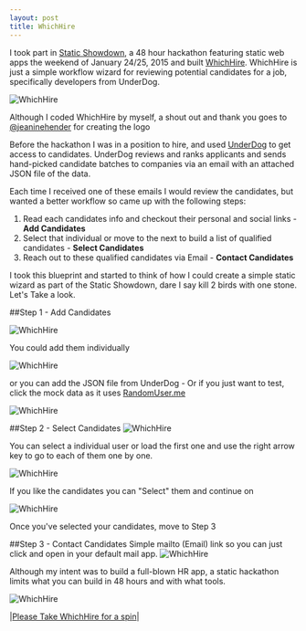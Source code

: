 ```yaml
---
layout: post
title: WhichHire
---
```


I took part in [Static Showdown](http://www.staticshowdown.com/), a 48 hour hackathon featuring static web apps the weekend of January 24/25, 2015 and built [WhichHire](http://www.whichhire.com). WhichHire is just a simple workflow wizard for reviewing potential candidates for a job, specifically developers from UnderDog.

![WhichHire](/img/whichhire-logo.png "WhichHire - Filtering UnderDog Candidates")

Although I coded WhichHire by myself, a shout out and thank you goes to [@jeaninehender](https://twitter.com/jeaninehender) for creating the logo

Before the hackathon I was in a position to hire, and used [UnderDog](https://underdog.io/) to get access to candidates. UnderDog reviews and ranks applicants and sends hand-picked candidate batches to companies via an email with an attached JSON file of the data. 

Each time I received one of these emails I would review the candidates, but wanted a better workflow so came up with the following steps:

1. Read each candidates info and checkout their personal and social links - **Add Candidates**
2. Select that individual or move to the next to build a list of qualified candidates - **Select Candidates**
3. Reach out to these qualified candidates via Email - **Contact Candidates**

I took this blueprint and started to think of how I could create a simple static wizard as part of the Static Showdown, dare I say kill 2 birds with one stone. Let's Take a look.

##Step 1 - Add Candidates

![WhichHire](/img/whichhire-add.png "WhichHire - Add Candidates")

You could add them individually 

![WhichHire](/img/whichhire-add-user.png "WhichHire - Add User Candidates")

or you can add the JSON file from UnderDog - Or if you just want to test, click the mock data as it uses [RandomUser.me](https://randomuser.me/)

![WhichHire](/img/whichhire-add-json.png "WhichHire - Add JSON Candidates")

##Step 2 - Select Candidates
![WhichHire](/img/whichhire-users.png "WhichHire - Users Candidates")

You can select a individual user or load the first one and use the right arrow key to go to each of them one by one.

![WhichHire](/img/whichhire-user-modal.png "WhichHire - Users Modal")

If you like the candidates you can "Select" them and continue on

![WhichHire](/img/whichhire-select-user.png "WhichHire - Select Users Modal")

Once you've selected your candidates, move to Step 3 

##Step 3 - Contact Candidates
Simple mailto (Email) link so you can just click and open in your default mail app.
![WhichHire](/img/whichhire-contact.png "WhichHire - Contact Candidates")

Although my intent was to build a full-blown HR app, a static hackathon limits what you can build in 48 hours and with what tools.

![WhichHire](/img/whichhire.png "WhichHire - Filtering UnderDog Candidates")

|[Please Take WhichHire for a spin](http://www.whichhire.com)|

